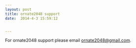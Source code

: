 ```yaml
---
layout: post
title: ornate2048 support
date:  2014-4-3 15:59:12


---
```


For ornate2048 support please email ornate2048@gmail.com.

